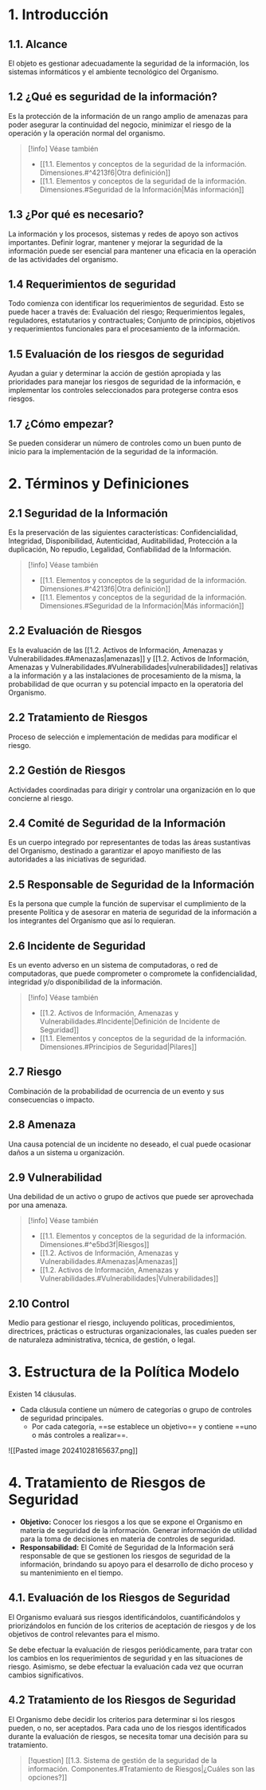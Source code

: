 # 1. Introducción
## 1.1. Alcance 
El objeto es gestionar adecuadamente la seguridad de la información, los sistemas informáticos y el ambiente tecnológico del Organismo. 
## 1.2 ¿Qué es seguridad de la información? 
Es la protección de la información de un rango amplio de amenazas para poder asegurar la continuidad del negocio, minimizar el riesgo de la operación y la operación normal del organismo.

> [!info] Véase también
> - [[1.1. Elementos y conceptos de la seguridad de la información. Dimensiones.#^4213f6|Otra definición]]
> - [[1.1. Elementos y conceptos de la seguridad de la información. Dimensiones.#Seguridad de la Información|Más información]]
## 1.3 ¿Por qué es necesario?
La información y los procesos, sistemas y redes de apoyo son activos importantes. Definir lograr, mantener y mejorar la seguridad de la información puede ser esencial para mantener una eficacia en la operación de las actividades del organismo.
## 1.4 Requerimientos de seguridad
Todo comienza con identificar los requerimientos de seguridad. Esto se puede hacer a través de: Evaluación del riesgo; Requerimientos legales, reguladores, estatutarios y contractuales; Conjunto de principios, objetivos y requerimientos funcionales para el procesamiento de la información.
## 1.5 Evaluación de los riesgos de seguridad
Ayudan a guiar y determinar la acción de gestión apropiada y las prioridades para manejar los riesgos de seguridad de la información, e implementar los controles seleccionados para protegerse contra esos riesgos.
## 1.7 ¿Cómo empezar?
Se pueden considerar un número de controles como un buen punto de inicio para la implementación de la seguridad de la información.
# 2. Términos y Definiciones
## 2.1 Seguridad de la Información
Es la preservación de las siguientes características: Confidencialidad, Integridad, Disponibilidad, Autenticidad, Auditabilidad, Protección a la duplicación, No repudio, Legalidad, Confiabilidad de la Información.

> [!info] Véase también
> - [[1.1. Elementos y conceptos de la seguridad de la información. Dimensiones.#^4213f6|Otra definición]]
> - [[1.1. Elementos y conceptos de la seguridad de la información. Dimensiones.#Seguridad de la Información|Más información]]
## 2.2 Evaluación de Riesgos 
Es la evaluación de las [[1.2. Activos de Información, Amenazas y Vulnerabilidades.#Amenazas|amenazas]] y [[1.2. Activos de Información, Amenazas y Vulnerabilidades.#Vulnerabilidades|vulnerabilidades]] relativas a la información y a las instalaciones de procesamiento de la misma, la probabilidad de que ocurran y su potencial impacto en la operatoria del Organismo. 
## 2.2 Tratamiento de Riesgos
Proceso de selección e implementación de medidas para modificar el riesgo.
## 2.2 Gestión de Riesgos
Actividades coordinadas para dirigir y controlar una organización en lo que concierne al riesgo.
## 2.4 Comité de Seguridad de la Información
Es un cuerpo integrado por representantes de todas las áreas sustantivas del Organismo, destinado a garantizar el apoyo manifiesto de las autoridades a las iniciativas de seguridad.
## 2.5 Responsable de Seguridad de la Información
Es la persona que cumple la función de supervisar el cumplimiento de la presente Política y de asesorar en materia de seguridad de la información a los integrantes del Organismo que así lo requieran. 
## 2.6 Incidente de Seguridad 
Es un evento adverso en un sistema de computadoras, o red de computadoras, que puede comprometer o compromete la confidencialidad, integridad y/o disponibilidad de la información.

> [!info] Véase también
> - [[1.2. Activos de Información, Amenazas y Vulnerabilidades.#Incidente|Definición de Incidente de Seguridad]]
> - [[1.1. Elementos y conceptos de la seguridad de la información. Dimensiones.#Principios de Seguridad|Pilares]]

## 2.7 Riesgo
Combinación de la probabilidad de ocurrencia de un evento y sus consecuencias o impacto.
## 2.8 Amenaza
Una causa potencial de un incidente no deseado, el cual puede ocasionar daños a un sistema u organización. 
## 2.9 Vulnerabilidad
Una debilidad de un activo o grupo de activos que puede ser aprovechada por una amenaza.

> [!info] Véase también
> - [[1.1. Elementos y conceptos de la seguridad de la información. Dimensiones.#^e5bd3f|Riesgos]]
> - [[1.2. Activos de Información, Amenazas y Vulnerabilidades.#Amenazas|Amenazas]]
> - [[1.2. Activos de Información, Amenazas y Vulnerabilidades.#Vulnerabilidades|Vulnerabilidades]]
## 2.10 Control 
Medio para gestionar el riesgo, incluyendo políticas, procedimientos, directrices, prácticas o estructuras organizacionales, las cuales pueden ser de naturaleza administrativa, técnica, de gestión, o legal.
# 3. Estructura de la Política Modelo
Existen 14 cláusulas. 
- Cada cláusula contiene un número de categorías o grupo de controles de seguridad principales.
	- Por cada categoría, ==se establece un objetivo== y contiene ==uno o más controles a realizar==.

![[Pasted image 20241028165637.png]]
# 4. Tratamiento de Riesgos de Seguridad
- **Objetivo:** Conocer los riesgos a los que se expone el Organismo en materia de seguridad de la información. Generar información de utilidad para la toma de decisiones en materia de controles de seguridad. 
- **Responsabilidad:** El Comité de Seguridad de la Información será responsable de que se gestionen los riesgos de seguridad de la información, brindando su apoyo para el desarrollo de dicho proceso y su mantenimiento en el tiempo.
## 4.1. Evaluación de los Riesgos de Seguridad
El Organismo evaluará sus riesgos identificándolos, cuantificándolos y priorizándolos en función de los criterios de aceptación de riesgos y de los objetivos de control relevantes para el mismo.

Se debe efectuar la evaluación de riesgos periódicamente, para tratar con los cambios en los requerimientos de seguridad y en las situaciones de riesgo. Asimismo, se debe efectuar la evaluación cada vez que ocurran cambios significativos. 
## 4.2 Tratamiento de los Riesgos de Seguridad
El Organismo debe decidir los criterios para determinar si los riesgos pueden, o no, ser aceptados. Para cada uno de los riesgos identificados durante la evaluación de riesgos, se necesita tomar una decisión para su tratamiento.

>[!question] [[1.3. Sistema de gestión de la seguridad de la información. Componentes.#Tratamiento de Riesgos|¿Cuáles son las opciones?]]

